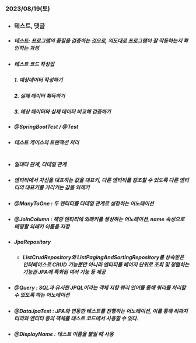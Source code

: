 ### 2023/08/19(토) <br>
* ### 테스트, 댓글
* ##### 테스트: 프로그램의 품질을 검증하는 것으로, 의도대로 프로그램이 잘 작동하는지 확인하는 과정
* ##### 테스트 코드 작성법
   ##### 1. 예상데이터 작성하기
   ##### 2. 실제 데이터 획득하기
   ##### 3. 예상 데이터와 실제 데이터 비교해 검증하기
* ##### @SpringBootTest / @Test
* ##### 테스트 케이스의 트랜잭션 처리 <br><br>

* ##### 일대다 관계, 다대일 관계
* ##### 엔티티에서 자신을 대표하는 값을 대표키, 다른 엔티티를 참조할 수 있도록 다른 엔티티의 대표키를 가리키는 값을 외래키
* ##### @ManyToOne : 두 엔티티를 다대일 관계로 설정하는 어노테이션
* ##### @JoinColumn : 해당 엔티티에 외래키를 생성하는 어노테이션, name 속성으로 매핑할 외래키 이름을 지정
* ##### JpaRepository
  * ##### ListCrudRepository와 ListPagingAndSortingRepository를 상속받은 인터페이스로 CRUD 기능뿐만 아니라 엔티티를 페이지 단위로 조회 및 정렬하는 기능관 JPA에 특화된 여러 기능 등 제공
* ##### @Query : SQL과 유사한 JPQL이라는 객체 지향 쿼리 언어를 통해 쿼리를 처리할 수 있도록 하는 어노테이션
* ##### @DataJpaTest : JPA와 연동한 테스트를 진행하는 어노테이션, 이를 통해 리파지터리와 엔티티 등의 객체를 테스트 코드에서 사용할 수 있다.
* ##### @DisplayName : 테스트 이름을 붙일 때 사용


